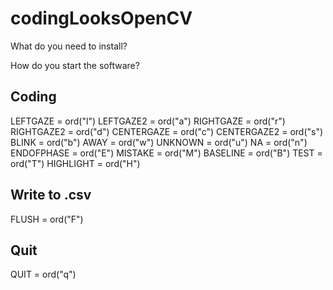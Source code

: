 # codingLooksOpenCV

What do you need to install?

How do you start the software?

## Coding
LEFTGAZE = ord("l")
LEFTGAZE2 = ord("a")
RIGHTGAZE = ord("r")
RIGHTGAZE2 = ord("d")
CENTERGAZE = ord("c")
CENTERGAZE2 = ord("s")
BLINK = ord("b")
AWAY = ord("w")
UNKNOWN = ord("u")
NA = ord("n")
ENDOFPHASE = ord("E")
MISTAKE = ord("M")
BASELINE = ord("B")
TEST = ord("T")
HIGHLIGHT = ord("H")
## Write to .csv
FLUSH = ord("F")
## Quit
QUIT = ord("q")
